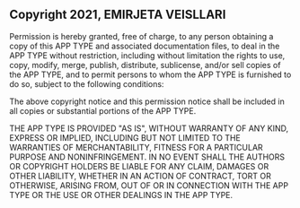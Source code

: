 ## Copyright 2021, EMIRJETA VEISLLARI


Permission is hereby granted, free of charge, to any person obtaining a copy of this APP TYPE and associated documentation files, to deal in the APP TYPE without restriction, including without limitation the rights to use, copy, modify, merge, publish, distribute, sublicense, and/or sell copies of the APP TYPE, and to permit persons to whom the APP TYPE is furnished to do so, subject to the following conditions:

The above copyright notice and this permission notice shall be included in all copies or substantial portions of the APP TYPE.

THE APP TYPE IS PROVIDED "AS IS", WITHOUT WARRANTY OF ANY KIND, EXPRESS OR IMPLIED, INCLUDING BUT NOT LIMITED TO THE WARRANTIES OF MERCHANTABILITY, FITNESS FOR A PARTICULAR PURPOSE AND NONINFRINGEMENT. IN NO EVENT SHALL THE AUTHORS OR COPYRIGHT HOLDERS BE LIABLE FOR ANY CLAIM, DAMAGES OR OTHER LIABILITY, WHETHER IN AN ACTION OF CONTRACT, TORT OR OTHERWISE, ARISING FROM, OUT OF OR IN CONNECTION WITH THE APP TYPE OR THE USE OR OTHER DEALINGS IN THE APP TYPE.
